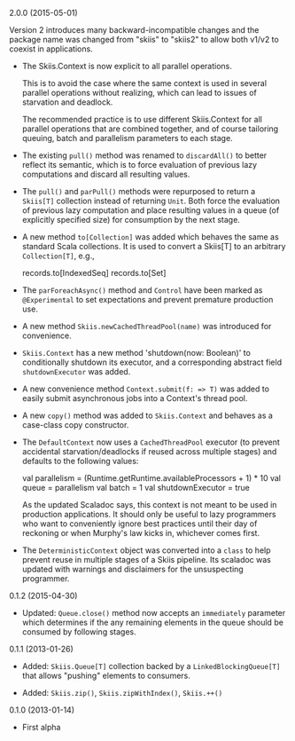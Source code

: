 
2.0.0 (2015-05-01)

Version 2 introduces many backward-incompatible changes and the package name
was changed from "skiis" to "skiis2" to allow both v1/v2 to coexist in
applications.

* The Skiis.Context is now explicit to all parallel operations.

  This is to avoid the case where the same context is used in several
  parallel operations without realizing, which can lead to issues of
  starvation and deadlock.

  The recommended practice is to use different Skiis.Context for all
  parallel operations that are combined together, and of course tailoring
  queuing, batch and parallelism parameters to each stage.

* The existing `pull()` method was renamed to `discardAll()` to better
  reflect its semantic, which is to force evaluation of previous lazy
  computations and discard all resulting values.

* The `pull()` and `parPull()` methods were repurposed to return a `Skiis[T]`
  collection instead of returning `Unit`.   Both force the evaluation of
  previous lazy computation and place resulting values in a queue
  (of explicitly specified size) for consumption by the next stage.

* A new method `to[Collection]` was added which behaves the same as
  standard Scala collections.  It is used to convert a Skiis[T] to an
  arbitrary `Collection[T]`, e.g.,

    records.to[IndexedSeq]
    records.to[Set]

* The `parForeachAsync()` method and `Control` have been marked as
  `@Experimental` to set expectations and prevent premature production use.

* A new method `Skiis.newCachedThreadPool(name)` was introduced for convenience.

* `Skiis.Context` has a new method 'shutdown(now: Boolean)' to conditionally
  shutdown its executor, and a corresponding abstract field `shutdownExecutor`
  was added.

* A new convenience method `Context.submit(f: => T)` was added to easily submit
  asynchronous jobs into a Context's thread pool.

* A new `copy()` method was added to `Skiis.Context` and behaves as a case-class
  copy constructor.

* The `DefaultContext` now uses a `CachedThreadPool` executor (to prevent
  accidental starvation/deadlocks if reused across multiple stages) and
  defaults to the following values:

    val parallelism = (Runtime.getRuntime.availableProcessors + 1) * 10
    val queue = parallelism
    val batch = 1
    val shutdownExecutor = true

  As the updated Scaladoc says, this context is not meant to be used in
  production applications.  It should only be useful to lazy programmers who
  want to conveniently ignore best practices until their day of reckoning or
  when Murphy's law kicks in, whichever comes first.

* The `DeterministicContext` object was converted into a `class` to help
  prevent reuse in multiple stages of a Skiis pipeline.   Its scaladoc was
  updated with warnings and disclaimers for the unsuspecting programmer.

0.1.2 (2015-04-30)

 * Updated: `Queue.close()` method now accepts an `immediately` parameter
   which determines if the any remaining elements in the queue
   should be consumed by following stages.

0.1.1 (2013-01-26)
 * Added: `Skiis.Queue[T]` collection backed by a `LinkedBlockingQueue[T]`
          that allows "pushing" elements to consumers.

 * Added: `Skiis.zip()`, `Skiis.zipWithIndex()`, `Skiis.++()`

0.1.0 (2013-01-14)
 * First alpha





